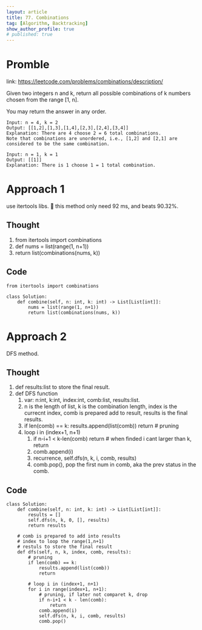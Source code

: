 ```yaml
---
layout: article
title: 77. Combinations
tag: [Algorithm, Backtracking]
show_author_profile: true
# published: true
---
```



# Promble

link: https://leetcode.com/problems/combinations/description/

Given two integers n and k, return all possible combinations of k numbers chosen from the range [1, n].

You may return the answer in any order.

```
Input: n = 4, k = 2
Output: [[1,2],[1,3],[1,4],[2,3],[2,4],[3,4]]
Explanation: There are 4 choose 2 = 6 total combinations.
Note that combinations are unordered, i.e., [1,2] and [2,1] are considered to be the same combination.
```

```
Input: n = 1, k = 1
Output: [[1]]
Explanation: There is 1 choose 1 = 1 total combination.
```

# Approach 1

use itertools libs.
📓 this method only need 92 ms, and beats 90.32%.

## Thought

1. from itertools import combinations
2. def nums = list(range(1, n+1))
3. return list(combinations(nums, k))

## Code 
```
from itertools import combinations 

class Solution:
    def combine(self, n: int, k: int) -> List[List[int]]:
        nums = list(range(1, n+1))
        return list(combinations(nums, k))
```

# Approach 2 

DFS method.

## Thought 

1. def results:list to store the final result.
2. def DFS function
   1. var: n:int, k:int, index:int, comb:list, results:list.
   2. n is the length of list, k is the combination length, index is the currecnt index, comb is prepared add to result, results is the final results.
   3. if len(comb) == k: results.append(list(comb)) return # pruning 
   4. loop i in (index+1, n+1)
      1. if n-i+1 < k-len(comb) return # when finded i cant larger than k, return 
      2. comb.append(i)
      3. recurrence, self.dfs(n, k, i, comb, results)
      4. comb.pop(), pop the first num in comb, aka the prev status in the comb.

## Code 
```
class Solution:
    def combine(self, n: int, k: int) -> List[List[int]]:
        results = []
        self.dfs(n, k, 0, [], results)
        return results 

    # comb is prepared to add into results
    # index to loop the range(1,n+1)
    # restuls to store the final result
    def dfs(self, n, k, index, comb, results):
        # pruning 
        if len(comb) == k:
            results.append(list(comb))
            return 
        
        # loop i in (index+1, n+1)
        for i in range(index+1, n+1):
            # pruning, if later not comparet k, drop
            if n-i+1 < k - len(comb):
                return 
            comb.append(i)
            self.dfs(n, k, i, comb, results)
            comb.pop()
```